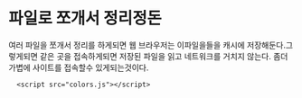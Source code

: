 # 파일로 쪼개서 정리정돈

여러 파일을 쪼개서 정리를 하게되면 웹 브라우저는 이파일을들을 캐시에 저장해둔다.그렇게되면 같은 곳을 접속하게되면 저장된 파일을 읽고 네트워크를 거치지 않는다. 좀더 가볍에 사이트를 접속할수 있게되는것이다.

```text
  <script src="colors.js"></script>
```

